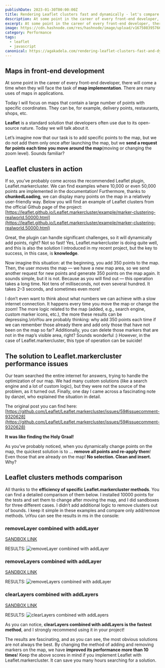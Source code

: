 ```yaml
---
publishDate: 2023-01-30T00:00:00Z
title: Rendering Leaflet clusters fast and dynamically - let's compare 3 methods
description: At some point in the career of every front-end developer, there will come a time when they will face the task of map implementation.
excerpt: At some point in the career of every front-end developer, there will come a time when they will face the task of map implementation.
image: https://cdn.hashnode.com/res/hashnode/image/upload/v1675083957669/51d5f370-2b8f-4ad8-aea0-68162241ce17.jpeg
category: Performance
tags:
  - leaflet
  - javascript
canonical: https://agakadela.com/rendering-leaflet-clusters-fast-and-dynamically-lets-compare-3-methods
---
```


## Maps in front-end development

At some point in the career of every front-end developer, there will come a time when they will face the task of **map implementation**. There are many uses of maps in applications.

Today I will focus on maps that contain a large number of points with specific coordinates. They can be, for example, delivery points, restaurants, shops, etc.

**Leaflet** is a standard solution that developers often use due to its open-source nature. Today we will talk about it.

Let’s imagine now that our task is to add specific points to the map, but we do not add them only once after launching the map, but we **send a request for points each time you move around the map**(moving or changing the zoom level). Sounds familiar?

## Leaflet clusters in action

If so, you’ve probably come across the recommended Leaflet plugin, Leaflet.markercluster. We can find examples where 10,000 or even 50,000 points are implemented in the documentation! Furthermore, thanks to **chunkedLoading**, we can display many points on the map in a relatively user-friendly way.
Below you will find an example of Leaflet clusters from the official Github page of the project:
[https://leaflet.github.io/Leaflet.markercluster/example/marker-clustering-realworld.50000.html](https://leaflet.github.io/Leaflet.markercluster/example/marker-clustering-realworld.50000.html)

Great, the plugin can handle significant challenges, so it will dynamically add points, right? Not so fast! Yes, Leaflet.markercluster is doing quite well, and this is also the solution I introduced in my recent project, but the key to success, in this case, is **knowledge**.

Now imagine this situation: at the beginning, you add 350 points to the map. Then, the user moves the map — we have a new map area, so we send another request for new points and generate 350 points on the map again. It sounds simple, but it is not. Because as you will find out — this operation takes a long time. Not tens of milliseconds, not even several hundred. It takes 2–3 seconds, and sometimes even more!

I don’t even want to think about what numbers we can achieve with a slow internet connection. It happens every time you move the map or change the zoom! The more logic related to the map (added, e.g., search engine, custom marker icons, etc.), the more these results can be depressing.\n\nYou are probably thinking: why add 350 points each time if we can remember those already there and add only those that have not been on the map so far? Additionally, you can delete those markers that are not in the map’s visible area, right? Sounds wonderful :) However, in the case of Leaflet.markercluster, this type of operation can be suicide!

## The solution to Leaflet.markercluster performance issues

Our team searched the entire internet for answers, trying to handle the optimization of our map. We had many custom solutions (like a search engine and a lot of custom logic), but they were not the source of the problem, as it turned out. Finally, one day I came across a fascinating note by danzel, who explained the situation in detail.

The original post you can find here:
[https://github.com/Leaflet/Leaflet.markercluster/issues/59#issuecomment-9320628](https://github.com/Leaflet/Leaflet.markercluster/issues/59#issuecomment-9320628)

**It was like finding the Holy Graal!**

As you’ve probably noticed, when you dynamically change points on the map, the quickest solution is to … **remove all points and re-apply them**! Even those that are already on the map! **No selection. Clean and insert.** Why?

## Leaflet clusters methods comparison

All thanks to the **efficiency of specific Leaflet.markercluster methods**. You can find a detailed comparison of them below. I installed 10000 points for the tests and set them to change after moving the map, and I did sandboxes for three different cases. I didn’t add additional logic to remove clusters out of bounds. I keep it simple in these examples and compare only add/remove methods. \nYou can see the results in ms in the console:

### removeLayer combined with addLayer

[SANDBOX LINK](https://codesandbox.io/s/leaflet-markerclusters-performance-test-removelayeraddlayer-0zclk)

RESULTS:
![removeLayer combined with addLayer](https://res.cloudinary.com/practicaldev/image/fetch/s--eUP0PvPc--/c_limit%2Cf_auto%2Cfl_progressive%2Cq_auto%2Cw_880/https://agawozniak.dev/wp-content/uploads/2021/05/removelayer_addlayer-1.jpg)

### removeLayers combined with addLayer

[SANDBOX LINK](https://codesandbox.io/s/leaflet-markerclusters-performance-test-removelayersaddlayer-2wofo)

RESULTS:
![removeLayers combined with addLayer](https://res.cloudinary.com/practicaldev/image/fetch/s--3bPs-ie8--/c_limit%2Cf_auto%2Cfl_progressive%2Cq_auto%2Cw_880/https://agawozniak.dev/wp-content/uploads/2021/05/removelayers_addlayer.jpg)

### clearLayers combined with addLayers

[SANDBOX LINK](https://codesandbox.io/s/leaflet-markerclusters-performance-test-addlayersclearlayers-q08xl)

RESULTS:
![clearLayers combined with addLayers](https://res.cloudinary.com/practicaldev/image/fetch/s--0-Sjvvjm--/c_limit%2Cf_auto%2Cfl_progressive%2Cq_auto%2Cw_880/https://agawozniak.dev/wp-content/uploads/2021/05/addlayers-1.jpg)

As you can notice, **clearLayers combined with addLayers is the fastest method**, and I strongly recommend using it in your project!

The results are fascinating, and as you can see, the most obvious solutions are not always the best. By changing the method of adding and removing markers on the map, we have **improved its performance more than 10 times**! Keep the above scores in mind if you implement Leaflet with Leaflet.markercluster. It can save you many hours searching for a solution.
